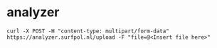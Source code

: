 # analyzer

`curl -X POST -H "content-type: multipart/form-data" https://analyzer.surfpol.nl/upload -F "file=@<Insert file here>"`

